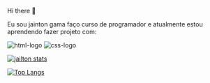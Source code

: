  Hi there 👋

Eu sou jainton gama faço curso de programador e  atualmente estou aprendendo fazer projeto com:


<img src="https://img.shields.io/badge/HTML5-E34F26?style=for-the-badge&logo=html5&logoColor=white" alt="html-logo"/>

<img src="https://img.shields.io/badge/CSS3-1572B6?style=for-the-badge&logo=css3&logoColor=white" alt="css-logo"/>

[![jailton stats](https://github-readme-stats.vercel.app/api?username=jailtongama)](https://github.com/anuraghazra/github-readme-stats)


[![Top Langs](https://github-readme-stats.vercel.app/api/top-langs/?username=jailtongama)](https://github.com/anuraghazra/github-readme-stats)
